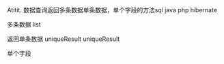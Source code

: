 Atitit. 数据查询返回多条数据单条数据，单个字段的方法sql java php hibernate


多条数据 list

返回单条数据 uniqueResult
uniqueResult

单个字段


